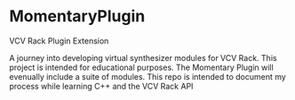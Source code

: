# MomentaryPlugin
VCV Rack Plugin Extension

A journey into developing virtual synthesizer modules for VCV Rack. This project is intended for educational purposes. The Momentary Plugin will evenually include a suite of modules. This repo is intended to document my process while learning C++ and the VCV Rack API
